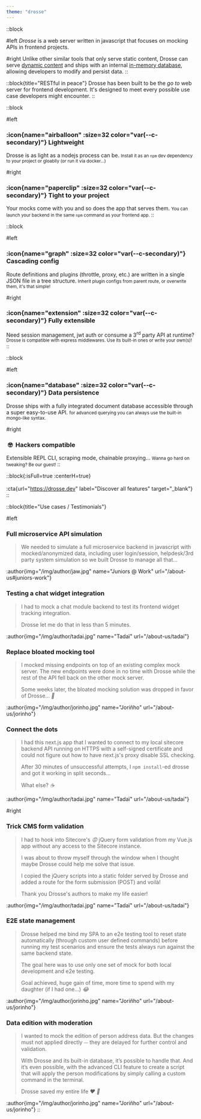 ```yaml
---
theme: "drosse"
---
```


::block

#left
*Drosse* is a web server written in javascript that focuses on
mocking APIs in frontend projects.

#right
Unlike other similar tools that only serve static
content, Drosse can serve [dynamic content](https://drosse.dev#dynamic-mocks)
and ships with an internal [in-memory database](https://drosse.dev#data-persistence),
allowing developers to modify and persist data.
::

::block{title="RESTful in peace"}
Drosse has been built to be the *go to* web server for frontend development.
It's designed to meet every possible use case developers might encounter.
::

::block

#left
### :icon{name="airballoon" :size=32 color="var(--c-secondary)"} Lightweight
Drosse is as light as a nodejs process can be.
<small class="block opacity-50">
Install it as an `npm` dev dependency to your project or gloablly (or run it via docker...)
</small>

#right
### :icon{name="paperclip" :size=32 color="var(--c-secondary)"} Tight to your project
Your mocks come with you and so does the app that serves them.
<small class="block opacity-50">
You can launch your backend in the same `npm` command as your frontend app.
</small>
::

::block

#left
### :icon{name="graph" :size=32 color="var(--c-secondary)"} Cascading config
Route definitions and plugins (throttle, proxy, etc.) are written in a single
JSON file in a tree structure.
<small class="block opacity-50">
Inherit plugin configs from parent route, or overwrite them, it's that simple!
</small>

#right
### :icon{name="extension" :size=32 color="var(--c-secondary)"} Fully extensible
Need session management, jwt auth or consume a 3<sup>rd</sup> party API at runtime?
<small class="block opacity-50">
Drosse is compatible with express middlewares. Use its built-in ones or write your own(s)!
</small>
::

::block

#left
### :icon{name="database" :size=32 color="var(--c-secondary)"} Data persistence
Drosse ships with a fully integrated document database accessible through a super
easy-to-use API.
<small class="block opacity-50">
for advanced querying you can always use the built-in mongo-like syntax.
</small>

#right
### &nbsp;:nerd_face: &nbsp;Hackers compatible
Extensible REPL CLI, scraping mode, chainable proxying...
<small class="block opacity-50">
Wanna go hard on tweaking? Be our guest!
</small>
::

::block{:isFull=true :centerH=true}
<br><br>
:cta{url="https://drosse.dev" label="Discover all features" target="_blank"}
::

::block{title="Use cases / Testimonials"}

#left
### Full microservice API simulation
> We needed to simulate a full microservice backend in javascript with
> mocked/anonymized data, including user login/session, helpdesk/3rd party
> system simulation so we built Drosse to manage all that...

:author{img="/img/author/jaw.jpg" name="Juniors @ Work" url="/about-us#juniors-work"}


### Testing a chat widget integration
> I had to mock a chat module backend to test its frontend widget tracking
> integration.
>
> Drosse let me do that in less than 5 minutes.

:author{img="/img/author/tadai.jpg" name="Tadaï" url="/about-us/tadai"}


### Replace bloated mocking tool
> I mocked missing endpoints on top of an existing complex mock server.
> The new endpoints were done in no time with Drosse while the rest of the API
> fell back on the other mock server.
>
> Some weeks later, the bloated mocking solution was dropped in favor of
> Drosse... *:shrug:*


:author{img="/img/author/jorinho.jpg" name="Joriñho" url="/about-us/jorinho"}

### Connect the dots
> I had this next.js app that I wanted to connect to my local sitecore backend
> API running on HTTPS with a self-signed certificate and could not figure out
> how to have next.js's proxy disable SSL checking.
>
> After 30 minutes of unsuccessful attempts, I `npm install`-ed drosse and got it
> working in split seconds...
>
> What else? *:coffee:*

:author{img="/img/author/tadai.jpg" name="Tadaï" url="/about-us/tadai"}

#right
### Trick CMS form validation
> I had to hook into Sitecore's *:rage:* jQuery form validation from my Vue.js app
> without any access to the Sitecore instance.
>
> I was about to throw myself through the window when I thought maybe Drosse
> could help me solve that issue.
>
> I copied the jQuery scripts into a static folder served by Drosse and added
> a route for the form submission (POST) and voilà!
> 
> Thank you Drosse's authors to make my life easier!

:author{img="/img/author/tadai.jpg" name="Tadaï" url="/about-us/tadai"}

### E2E state management
> Drosse helped me bind my SPA to an e2e testing tool to reset state
> automatically (through custom user defined commands) before running my test
> scenarios and ensure the tests always run against the same backend state.
> 
> The goal here was to use only one set of mock for both local development and
> e2e testing.
>
> Goal achieved, huge gain of time, more time to spend with my daughter
(if I had one...) *:joy:*

:author{img="/img/author/jorinho.jpg" name="Joriñho" url="/about-us/jorinho"}

### Data edition with moderation
> I wanted to mock the edition of person address data. But the changes must not
> applied directly ⏤ they are delayed for further control and validation.
>
> With Drosse and its built-in database, it’s possible to handle that.
> And it’s even possible, with the advanced CLI feature to create a script
> that will apply the person modifications by simply calling a custom command
> in the terminal.
>
> Drosse saved my entire life *:heart: :pray:*

:author{img="/img/author/jorinho.jpg" name="Joriñho" url="/about-us/jorinho"}
::

<!--
::block{title="One UI to rule them all..."}
One UI to find them,
<br>One UI to bring them all
<br>And on your desktop bind them :eye: :fire:

<img
    width="100%"
    height="auto"
    src="/img/product/drosse-ui-json.png"
    srcset="/img/product/drosse-ui-json@2x.png 2x, /img/product/drosse-ui-json@3x.png 3x"
>
::
-->
